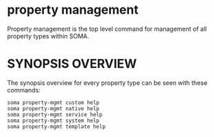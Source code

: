 # property management

Property management is the top level command for management of all
property types within SOMA.

# SYNOPSIS OVERVIEW

The synopsis overview for every property type can be seen with these
commands:

```
soma property-mgmt custom help
soma property-mgmt native help
soma property-mgmt service help
soma property-mgmt system help
soma property-mgmt template help
```
